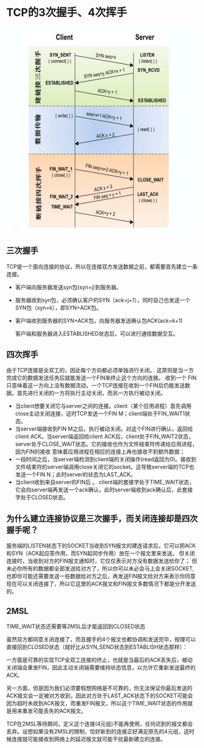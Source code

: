 # TCP的3次握手、4次挥手

![&#x4E09;&#x6B21;&#x63E1;&#x624B;&#x56DB;&#x6B21;&#x6325;&#x624B;](../.gitbook/assets/san-ci-wo-shou-si-ci-hui-shou.png)

## 三次握手

TCP是一个面向连接的协议，所以在连接双方发送数据之前，都需要首先建立一条连接。

* 客户端向服务器发送syn包\(syn=j\)到服务器。
* 服务器收到syn包，必须确认客户的SYN（ack=j+1），同时自己也发送一个SYN包（syn=k），即SYN+ACK包。
* 客户端收到服务器的SYN+ACK包，向服务器发送确认包ACK\(ack=k+1\)

  客户端和服务器进入ESTABLISHED状态后，可以进行通信数据交互。

## 四次挥手

由于TCP连接是全双工的，因此每个方向都必须单独进行关闭。 这原则是当一方完成它的数据发送任务后就能发送一个FIN来终止这个方向的连接。 收到一个 FIN只意味着这一方向上没有数据流动，一个TCP连接在收到一个FIN后仍能发送数据。首先进行关闭的一方将执行主动关闭，而另一方执行被动关闭。

* 当client想要关闭它与server之间的连接。client（某个应用进程）首先调用close主动关闭连接，这时TCP发送一个FIN M；client端处于FIN\_WAIT1状态。
* 当server端接收到FIN M之后，执行被动关闭。对这个FIN进行确认，返回给client ACK。当server端返回给client ACK后，client处于FIN\_WAIT2状态，server处于CLOSE\_WAIT状态。它的接收也作为文件结束符传递给应用进程，因为FIN的接收     意味着应用进程在相应的连接上再也接收不到额外数据；
* 一段时间之后，当server端检测到client端的关闭操作\(read返回为0\)。接收到文件结束符的server端调用close关闭它的socket。这导致server端的TCP也发送一个FIN N；此时server的状态为LAST\_ACK。
* 当client收到来自server的FIN后 。 client端的套接字处于TIME\_WAIT状态，它会向server端再发送一个ack确认，此时server端收到ack确认后，此套接字处于CLOSED状态。

## 为什么建立连接协议是三次握手，而关闭连接却是四次握手呢？

服务端的LISTEN状态下的SOCKET当收到SYN报文的建连请求后，它可以把ACK和SYN（ACK起应答作用，而SYN起同步作用）放在一个报文里来发送。 但关闭连接时，当收到对方的FIN报文通知时，它仅仅表示对方没有数据发送给你了； 但未必你所有的数据都全部发送给对方了，所以你可以未必会马上会关闭SOCKET,也即你可能还需要发送一些数据给对方之后，再发送FIN报文给对方来表示你同意现在可以关闭连接了，所以它这里的ACK报文和FIN报文多数情况下都是分开发送的。

## 2MSL

TIME\_WAIT状态还需要等2MSL后才能返回到CLOSED状态

虽然双方都同意关闭连接了，而且握手的4个报文也都协调和发送完毕，按理可以直接回到CLOSED状态（就好比从SYN\_SEND状态到ESTABLISH状态那样）：

一方面是可靠的实现TCP全双工连接的终止，也就是当最后的ACK丢失后，被动关闭端会重发FIN，因此主动关闭端需要维持状态信息，以允许它重新发送最终的ACK。

另一方面，但是因为我们必须要假想网络是不可靠的，你无法保证你最后发送的ACK报文会一定被对方收到，因此对方处于LAST\_ACK状态下的SOCKET可能会因为超时未收到ACK报文，而重发FIN报文，所以这个TIME\_WAIT状态的作用就是用来重发可能丢失的ACK报文。

TCP在2MSL等待期间，定义这个连接\(4元组\)不能再使用，任何迟到的报文都会丢弃。设想如果没有2MSL的限制，恰好新到的连接正好满足原先的4元组，这时候连接就可能接收到网络上的延迟报文就可能干扰最新建立的连接。

